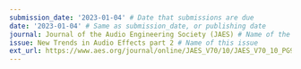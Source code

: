 ```yaml
---
submission_date: '2023-01-04' # Date that submissions are due
date: '2023-01-04' # Same as submission_date, or publishing date
journal: Journal of the Audio Engineering Society (JAES) # Name of the journal
issue: New Trends in Audio Effects part 2 # Name of this issue
ext_url: https://www.aes.org/journal/online/JAES_V70/10/JAES_V70_10_PG911.pdf # URL to call for articles for this issue
---
```

